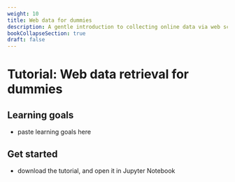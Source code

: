 ```yaml
---
weight: 10
title: Web data for dummies
description: A gentle introduction to collecting online data via web scraping and APIs
bookCollapseSection: true
draft: false
---
```


# Tutorial: Web data retrieval for dummies

## Learning goals

- paste learning goals here

## Get started

- download the tutorial, and open it in Jupyter Notebook
